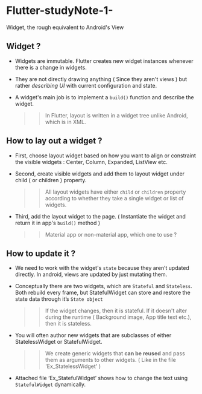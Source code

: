 # Flutter-studyNote-1-
Widget, the rough equivalent to Android's View

## Widget ?
-	Widgets are immutable. Flutter creates new widget instances whenever there is a change in widgets.

-	They are not directly drawing anything ( Since they aren't views ) but rather *describing UI* with current configuration and state.

-   A widget's main job is to implement a `build()` function and describe the widget.
    >> In Flutter, layout is written in a widget tree unlike Android, which is in XML.

## How to lay out a widget ?
 - First, choose layout widget based on how you want to align or constraint the visible widgets : Center, Column, Expanded, ListView etc.
 
 - Second, create visible widgets and add them to layout widget under child ( or children ) property.
   >> All layout widgets have either `child` or `children` property according to whether they take a single widget or list of widgets.
  
 - Third, add the layout widget to the page. ( Instantiate the widget and return it in app's `build()` method )
   >> Material app or non-material app, which one to use ?

## How to update it ?
-	We need to work with the widget's `state` because they aren’t updated directly. In android, views are updated by just mutating them.

-	Conceptually there are two widgets, which are `Stateful` and `Stateless`. Both rebuild every frame, but StatefulWidget can store and restore the state data through it’s `State object`
    >> If the widget changes, then it is stateful. If it doesn't alter during the runtime ( Background image, App title text etc.), then it is stateless.

-   You will often author new widgets that are subclasses of either StatelessWidget or StatefulWidget.
    >> We create generic widgets that **can be reused** and pass them as arguments to other widgets. ( Like in the file 'Ex_StatelessWidget' )

-   Attached file ‘Ex_StatefulWidget’ shows how to change the text using `StatefulWidget` dynamically.
